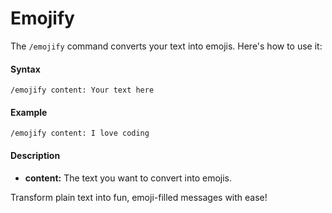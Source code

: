 # Emojify

The `/emojify` command converts your text into emojis. Here's how to use it:

#### Syntax

```
/emojify content: Your text here
```

#### Example

```
/emojify content: I love coding
```

#### Description

* **content:** The text you want to convert into emojis.

Transform plain text into fun, emoji-filled messages with ease!
